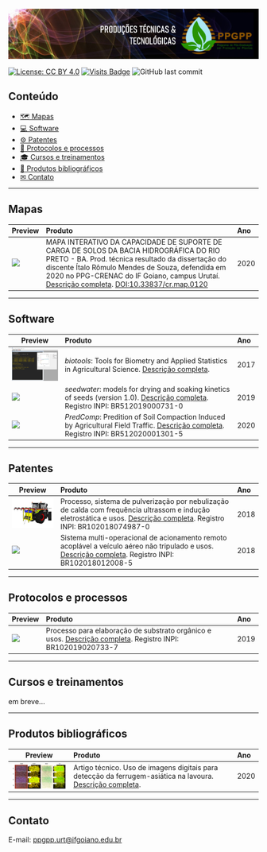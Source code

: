 [![](imagens/banner.png)](https://ppgppurt.github.io)

[![License: CC BY 4.0](https://img.shields.io/badge/License-CC%20BY%204.0-lightgrey.svg)](https://creativecommons.org/licenses/by/4.0/)
[![Visits Badge](https://badges.pufler.dev/visits/ppgppurt/ppgppurt.github.io)](https://ppgppurt.github.io)
![GitHub last commit](https://img.shields.io/github/last-commit/ppgppurt/ppgppurt.github.io?color=orange&style=flat)

## Conteúdo

   * [&#x1f5fa; Mapas](#mapas)
   * [&#x1f4bb; Software](#software)
   * [&#9881; Patentes](#patentes)
   * [&#x1f4dd; Protocolos e processos](#protocolos-e-processos)
   * [&#x1f393; Cursos e treinamentos](#cursos-e-treinamentos)
   * [&#128240; Produtos bibliográficos](#produtos-bibliográficos)
   * [&#x2709; Contato](#contato)

----

## Mapas

Preview | Produto | Ano
-----------|:------------------------------------------------------|:----- 
[<img src="imagens/bhrp.png" width="250">](https://ppgcrenacurt.github.io/Bacia_Hidrografica_Rio_Preto/) | MAPA INTERATIVO DA CAPACIDADE DE SUPORTE DE CARGA DE SOLOS DA BACIA HIDROGRÁFICA DO RIO PRETO - BA. Prod. técnica resultado da dissertação do discente Ítalo Rômulo Mendes de Souza, defendida em 2020 no PPG-CRENAC do IF Goiano, campus Urutaí. [Descrição completa](produtos/2020/mapa_bhrp.md). [DOI:10.33837/cr.map.0120](https://doi.org/10.33837/cr.map.0120) | 2020


----

## Software

Preview | Produto | Ano
-----------|:------------------------------------------------------|:----- 
[<img src="imagens/biotools.png" width="200">](https://cran.r-project.org/package=biotools) | _biotools_: Tools for Biometry and Applied Statistics in Agricultural Science. [Descrição completa](). | 2017
[<img src="imagens/seedwater.png" width="200">](https://cran.r-project.org/package=seedwater) | _seedwater_: models for drying and soaking kinetics of seeds (version 1.0). [Descrição completa](produtos/2020/software_seedwater.md). Registro INPI: BR512019000731-0 | 2019
[<img src="imagens/predcomp.png" width="200">](https://appsoilphysics.shinyapps.io/PredComp) | _PredComp_: Predition of Soil Compaction Induced by Agricultural Field Traffic. [Descrição completa](produtos/2020/software_predcomp.md). Registro INPI: BR512020001301-5 | 2020

----

## Patentes

Preview | Produto | Ano
-----------|:------------------------------------------------------|:----- 
[<img src="imagens/pulverizador.jpeg" width="200">]() | Processo, sistema de pulverização por nebulização de calda com frequência ultrassom e indução eletrostática e usos. [Descrição completa](). Registro INPI: BR102018074987-0 | 2018
[<img src="imagens/" width="200">]() | Sistema multi-operacional de acionamento remoto acoplável a veículo aéreo não tripulado e usos. [Descrição completa](). Registro INPI: BR102018012008-5 | 2018

----

## Protocolos e processos

Preview | Produto | Ano
-----------|:------------------------------------------------------|:----- 
[<img src="imagens/" width="200">]() | Processo para elaboração de substrato orgânico e usos. [Descrição completa](). Registro INPI: BR102019020733-7 | 2019

----

## Cursos e treinamentos

em breve...

----

## Produtos bibliográficos

Preview | Produto | Ano
-----------|:------------------------------------------------------|:----- 
[<img src="imagens/aerea_ferrugem.png" width="200">](https://www.grupocultivar.com.br/noticias/uso-de-imagens-digitais-para-deteccao-da-ferrugem-asiatica-na-lavoura) | Artigo técnico. Uso de imagens digitais para detecção da ferrugem-asiática na lavoura. [Descrição completa](produtos/2020/arttec_ferrugem.md). | 2020


----

## Contato
E-mail: <ppgpp.urt@ifgoiano.edu.br>

